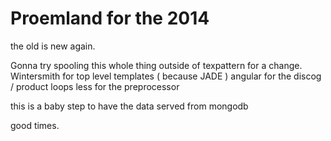 
# Proemland for the 2014

the old is new again.

Gonna try spooling this whole thing outside of texpattern for a change.
Wintersmith for top level templates ( because JADE )
angular for the discog / product loops
less for the preprocessor

this is a baby step to have the data served from mongodb

good times.